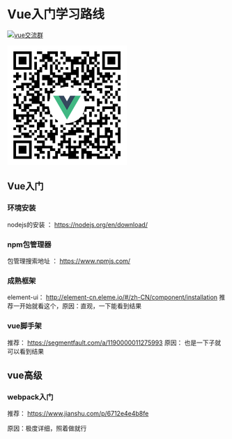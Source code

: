 # Vue入门学习路线

<a target="_blank" href="https://shang.qq.com/wpa/qunwpa?idkey=e2e26bca44bf0e16e015cc489cbb28439bb453d5447098c64d0a159ef8bdbcb1"><img border="0" src="https://pub.idqqimg.com/wpa/images/group.png" alt="vue交流群" title="vue交流群"></a>

![](qr.png)

## Vue入门

### 环境安装

nodejs的安装 ： https://nodejs.org/en/download/

### npm包管理器

 包管理搜索地址 ： https://www.npmjs.com/

### 成熟框架
  
element-ui： http://element-cn.eleme.io/#/zh-CN/component/installation
推荐一开始就看这个，原因：直观，一下能看到结果


### vue脚手架

推荐： https://segmentfault.com/a/1190000011275993 原因： 也是一下子就可以看到结果

## vue高级

### webpack入门
推荐： https://www.jianshu.com/p/6712e4e4b8fe  

原因：极度详细，照着做就行

